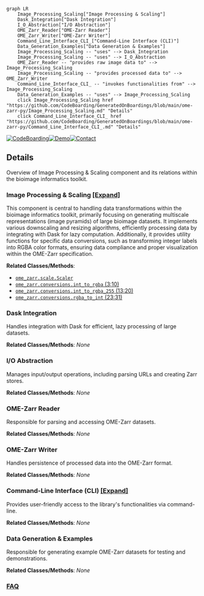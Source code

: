 ```mermaid
graph LR
    Image_Processing_Scaling["Image Processing & Scaling"]
    Dask_Integration["Dask Integration"]
    I_O_Abstraction["I/O Abstraction"]
    OME_Zarr_Reader["OME-Zarr Reader"]
    OME_Zarr_Writer["OME-Zarr Writer"]
    Command_Line_Interface_CLI_["Command-Line Interface (CLI)"]
    Data_Generation_Examples["Data Generation & Examples"]
    Image_Processing_Scaling -- "uses" --> Dask_Integration
    Image_Processing_Scaling -- "uses" --> I_O_Abstraction
    OME_Zarr_Reader -- "provides raw image data to" --> Image_Processing_Scaling
    Image_Processing_Scaling -- "provides processed data to" --> OME_Zarr_Writer
    Command_Line_Interface_CLI_ -- "invokes functionalities from" --> Image_Processing_Scaling
    Data_Generation_Examples -- "uses" --> Image_Processing_Scaling
    click Image_Processing_Scaling href "https://github.com/CodeBoarding/GeneratedOnBoardings/blob/main/ome-zarr-py/Image_Processing_Scaling.md" "Details"
    click Command_Line_Interface_CLI_ href "https://github.com/CodeBoarding/GeneratedOnBoardings/blob/main/ome-zarr-py/Command_Line_Interface_CLI_.md" "Details"
```

[![CodeBoarding](https://img.shields.io/badge/Generated%20by-CodeBoarding-9cf?style=flat-square)](https://github.com/CodeBoarding/CodeBoarding)[![Demo](https://img.shields.io/badge/Try%20our-Demo-blue?style=flat-square)](https://www.codeboarding.org/demo)[![Contact](https://img.shields.io/badge/Contact%20us%20-%20contact@codeboarding.org-lightgrey?style=flat-square)](mailto:contact@codeboarding.org)

## Details

Overview of Image Processing & Scaling component and its relations within the bioimage informatics toolkit.

### Image Processing & Scaling [[Expand]](./Image_Processing_Scaling.md)
This component is central to handling data transformations within the bioimage informatics toolkit, primarily focusing on generating multiscale representations (image pyramids) of large bioimage datasets. It implements various downscaling and resizing algorithms, efficiently processing data by integrating with Dask for lazy computation. Additionally, it provides utility functions for specific data conversions, such as transforming integer labels into RGBA color formats, ensuring data compliance and proper visualization within the OME-Zarr specification.


**Related Classes/Methods**:

- <a href="https://github.com/ome/ome-zarr-py/blob/master/ome_zarr/scale.py" target="_blank" rel="noopener noreferrer">`ome_zarr.scale.Scaler`</a>
- <a href="https://github.com/ome/ome-zarr-py/blob/master/ome_zarr/conversions.py#L3-L10" target="_blank" rel="noopener noreferrer">`ome_zarr.conversions.int_to_rgba` (3:10)</a>
- <a href="https://github.com/ome/ome-zarr-py/blob/master/ome_zarr/conversions.py#L13-L20" target="_blank" rel="noopener noreferrer">`ome_zarr.conversions.int_to_rgba_255` (13:20)</a>
- <a href="https://github.com/ome/ome-zarr-py/blob/master/ome_zarr/conversions.py#L23-L31" target="_blank" rel="noopener noreferrer">`ome_zarr.conversions.rgba_to_int` (23:31)</a>


### Dask Integration
Handles integration with Dask for efficient, lazy processing of large datasets.


**Related Classes/Methods**: _None_

### I/O Abstraction
Manages input/output operations, including parsing URLs and creating Zarr stores.


**Related Classes/Methods**: _None_

### OME-Zarr Reader
Responsible for parsing and accessing OME-Zarr datasets.


**Related Classes/Methods**: _None_

### OME-Zarr Writer
Handles persistence of processed data into the OME-Zarr format.


**Related Classes/Methods**: _None_

### Command-Line Interface (CLI) [[Expand]](./Command_Line_Interface_CLI_.md)
Provides user-friendly access to the library's functionalities via command-line.


**Related Classes/Methods**: _None_

### Data Generation & Examples
Responsible for generating example OME-Zarr datasets for testing and demonstrations.


**Related Classes/Methods**: _None_



### [FAQ](https://github.com/CodeBoarding/GeneratedOnBoardings/tree/main?tab=readme-ov-file#faq)